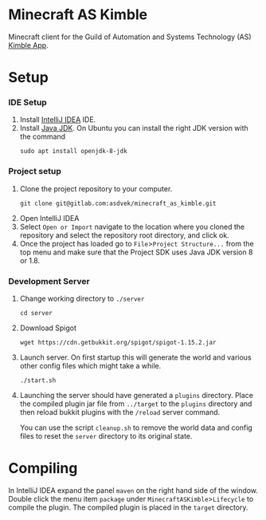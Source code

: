# Minecraft AS Kimble

Minecraft client for the Guild of Automation and Systems Technology (AS) [Kimble App](https://github.com/Spoam/as-kimble-mobiili).


# Setup

### IDE Setup
1. Install [IntelliJ IDEA](https://www.jetbrains.com/idea/) IDE.
2. Install [Java JDK](https://www.oracle.com/java/technologies/javase/javase-jdk8-downloads.html). On Ubuntu you can install
the right JDK version with the command
    ```
    sudo apt install openjdk-8-jdk
    ```


### Project setup
1. Clone the project repository to your computer.
   ```
   git clone git@gitlab.com:asdvek/minecraft_as_kimble.git
   ```
2. Open IntelliJ IDEA
3. Select `Open or Import` navigate to the location where you cloned the repository and select the repository root directory,
and click ok.
4. Once the project has loaded go to `File`>`Project Structure...` from the top menu and make sure that the Project SDK
uses Java JDK version 8 or 1.8.


### Development Server
1. Change working directory to `./server`
    ```
    cd server
    ```
2. Download Spigot
    ```
    wget https://cdn.getbukkit.org/spigot/spigot-1.15.2.jar
    ```
3. Launch server. On first startup this will generate the world and various other config files which might take a while.
    ```
    ./start.sh
    ```
4. Launching the server should have generated a `plugins` directory. Place the compiled plugin jar file from `../target` to the `plugins`
directory and then reload bukkit plugins with the `/reload` server command.

    You can use the script `cleanup.sh` to remove the world data and config files to reset the `server` directory to its original state.

# Compiling

In IntelliJ IDEA expand the panel `maven` on the right hand side of the window. Double click the menu item `package`
under `MinecraftASKimble`>`Lifecycle` to compile the plugin. The compiled plugin is placed in the `target` directory.